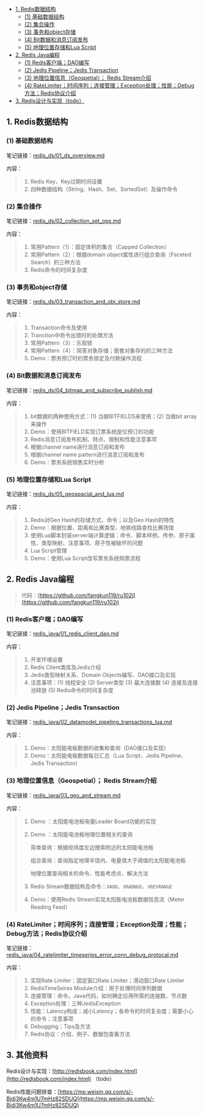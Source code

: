 <!-- START doctoc generated TOC please keep comment here to allow auto update -->
<!-- DON'T EDIT THIS SECTION, INSTEAD RE-RUN doctoc TO UPDATE -->
<!--**Table of Contents**  *generated with [DocToc](https://github.com/thlorenz/doctoc)*-->

- [1. Redis数据结构](#1-redis%E6%95%B0%E6%8D%AE%E7%BB%93%E6%9E%84)
  - [(1) 基础数据结构](#1-%E5%9F%BA%E7%A1%80%E6%95%B0%E6%8D%AE%E7%BB%93%E6%9E%84)
  - [(2) 集合操作](#2-%E9%9B%86%E5%90%88%E6%93%8D%E4%BD%9C)
  - [(3) 事务和object存储](#3-%E4%BA%8B%E5%8A%A1%E5%92%8Cobject%E5%AD%98%E5%82%A8)
  - [(4) Bit数据和消息订阅发布](#4-bit%E6%95%B0%E6%8D%AE%E5%92%8C%E6%B6%88%E6%81%AF%E8%AE%A2%E9%98%85%E5%8F%91%E5%B8%83)
  - [(5) 地理位置存储和Lua Script](#5-%E5%9C%B0%E7%90%86%E4%BD%8D%E7%BD%AE%E5%AD%98%E5%82%A8%E5%92%8Clua-script)
- [2. Redis Java编程](#2-redis-java%E7%BC%96%E7%A8%8B)
  - [(1) Redis客户端；DAO编写](#1-redis%E5%AE%A2%E6%88%B7%E7%AB%AFdao%E7%BC%96%E5%86%99)
  - [(2) Jedis Pipeline；Jedis Transaction](#2-jedis-pipelinejedis-transaction)
  - [(3) 地理位置信息（Geospetial）； Redis Stream介绍](#3-%E5%9C%B0%E7%90%86%E4%BD%8D%E7%BD%AE%E4%BF%A1%E6%81%AFgeospetial-redis-stream%E4%BB%8B%E7%BB%8D)
  - [(4) RateLimiter；时间序列；连接管理；Exception处理；性能；Debug方法；Redis协议介绍](#4-ratelimiter%E6%97%B6%E9%97%B4%E5%BA%8F%E5%88%97%E8%BF%9E%E6%8E%A5%E7%AE%A1%E7%90%86exception%E5%A4%84%E7%90%86%E6%80%A7%E8%83%BDdebug%E6%96%B9%E6%B3%95redis%E5%8D%8F%E8%AE%AE%E4%BB%8B%E7%BB%8D)
- [3. Redis设计与实现（todo）](#3-redis%E8%AE%BE%E8%AE%A1%E4%B8%8E%E5%AE%9E%E7%8E%B0todo)

<!-- END doctoc generated TOC please keep comment here to allow auto update -->

## 1. Redis数据结构

### (1) 基础数据结构

笔记链接：[redis_ds/01_ds_overview.md](redis_ds/01_ds_overview.md)

内容：

> 1. Redis Key、Key过期时间设置
> 2. 四种数据结构（String、Hash、Set、SortedSet）及操作命令

### (2) 集合操作

笔记链接：[redis_ds/02_collection_set_ops.md](redis_ds/02_collection_set_ops.md)

内容：

> 1. 常用Pattern（1）：固定体积的集合（Capped Collection）
> 2. 常用Pattern（2）：根据domain object属性进行组合查询（Faceted Search）的三种方法
> 3. Redis命令的时间复杂度

### (3) 事务和object存储

笔记链接：[redis_ds/03_transaction_and_obj_store.md](redis_ds/03_transaction_and_obj_store.md)

内容：

> 1. Transaction命令及使用
> 2. Tranction中命令出错时的处理方法
> 3. 常用Pattern（3）：乐观锁
> 4. 常用Pattern（4）：简答对象存储；嵌套对象存的的三种方法
> 5. Demo：票务预订时的票务锁定及付款操作流程

### (4) Bit数据和消息订阅发布

笔记链接：[redis_ds/04_bitmap_and_subscribe_publish.md](redis_ds/04_bitmap_and_subscribe_publish.md)

内容：

> 1. bit数据的两种使用方式：(1) 当做BITFIELDS来使用；(2) 当做bit array来操作
> 2. Demo：使用BITFIELD实现订票系统座位预订的功能
> 3. Redis消息订阅发布机制、特点、限制和性能注意事项
> 4. 根据channel name进行消息订阅和发布
> 5. 根据channel name pattern进行消息订阅和发布
> 6. Demo：票务系统销售实时分析

### (5) 地理位置存储和Lua Script

笔记链接：[redis_ds/05_geospacial_and_lua.md](redis_ds/05_geospacial_and_lua.md)

内容：

> 1. Redis对Geo Hash的存储方式、命令；以及Geo Hash的特性
> 2. Demo：根据位置、距离和比赛类型、地铁线路查找比赛场馆
> 3. 使用Lua脚本封装server端计算逻辑：命令、脚本样例、传参、原子属性、类型映射、注意事项、原子性被破坏的问题
> 4. Lua Script管理
> 5. Demo：使用Lua Script改写票务系统购票流程

## 2. Redis Java编程

> 代码：[https://github.com/fangkun119/ru102j](https://github.com/fangkun119/ru102j)

### (1) Redis客户端；DAO编写

笔记链接：[redis_java/01_redis_client_dao.md](redis_java/01_redis_client_dao.md)

内容：

> 1. 开发环境设置
> 2. Redis Client类库及Jedis介绍
> 3. Jedis类型映射关系、Domain Objects编写、DAO接口及实现
> 4. 注意事项：(1) 线程安全 (2) Server类型 (3) 最大连接数 (4) 连接及连接池释放 (5) Redis命令的时间复杂度

### (2) Jedis Pipeline；Jedis Transaction

笔记链接：[redis_java/02_datamodel_pipeling_transactions_lua.md](redis_java/02_datamodel_pipeling_transactions_lua.md)

内容：

> 1. Demo：太阳能电板数据的收集和查询（DAO接口及实现）
> 2. Demo：太阳能电板数据每日汇总（Lua Script、Jedis Pipeline、Jedis Transaction）

### (3) 地理位置信息（Geospetial）； Redis Stream介绍

笔记链接：[redis_java/03_geo_and_stream.md](redis_java/03_geo_and_stream.md)

内容：

> 1. Demo ：太阳能电池板电量Leader Board功能的实现
>
> 2. Demo ：太阳能电池板地理位置相关的查询
>
>     简单查询：根据经纬度左边搜索附近的太阳能电池板
>
>     组合查询：查询指定地理半径内、电量值大于阈值的太阳能电池板
>
>     地理位置查询相关的命令、性能考虑点、解决方法
>
> 3. Redis Stream数据结构及命令：`XADD`、`XRABNGE`、`XREVRANGE`
>
> 4. Demo：使用Redis Stream实现太阳能电池板数据信息流（Meter Reading Feed）

### (4) RateLimiter；时间序列；连接管理；Exception处理；性能；Debug方法；Redis协议介绍

笔记链接：[redis_java/04_ratelimiter_timeseries_error_conn_debug_protocal.md](redis_java/04_ratelimiter_timeseries_error_conn_debug_protocal.md)

内容：

> 1. 实现Rate Limiter：固定窗口Rate Limiter；滑动窗口Rate Limiter
> 2. RedisTimeSeires Module介绍：用于处理时间序列数据
> 3. 连接管理：命令，Java代码，如何确定应用所需的连接数、节点数
> 4. Exception处理：三种JedisException
> 5. 性能：Latency构成；减小Latency；各命令的时间复杂度；需要小心的命令；注意事项
> 6. Debugging：Tips及方法
> 7. Redis协议：介绍、例子、数据包查看方法

## 3. 其他资料

Redis设计与实现：[http://redisbook.com/index.html](http://redisbook.com/index.html) （todo）

Redis性能问题排查：[https://mp.weixin.qq.com/s/-Bidj3Kw4m1U7mHz82SDUQ](https://mp.weixin.qq.com/s/-Bidj3Kw4m1U7mHz82SDUQ)




